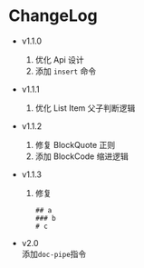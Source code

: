 # ChangeLog

- v1.1.0  
    1. 优化 Api 设计
    2. 添加 `insert` 命令

- v1.1.1 
    1. 优化 List Item 父子判断逻辑

- v1.1.2
    1. 修复 BlockQuote 正则
    2. 添加 BlockCode 缩进逻辑

- v1.1.3  
    1. 修复
        ```
        ## a
        ### b
        # c
        ```

                
- v2.0  
    添加`doc-pipe`指令